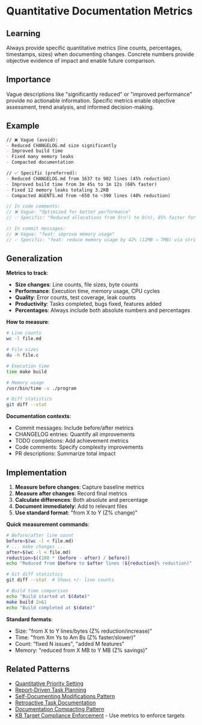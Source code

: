 # Quantitative Documentation Metrics

## Learning
Always provide specific quantitative metrics (line counts, percentages, timestamps, sizes) when documenting changes. Concrete numbers provide objective evidence of impact and enable future comparison.

## Importance
Vague descriptions like "significantly reduced" or "improved performance" provide no actionable information. Specific metrics enable objective assessment, trend analysis, and informed decision-making.

## Example
```markdown
// ❌ Vague (avoid):
- Reduced CHANGELOG.md size significantly
- Improved build time
- Fixed many memory leaks
- Compacted documentation

// ✅ Specific (preferred):
- Reduced CHANGELOG.md from 1637 to 902 lines (45% reduction)
- Improved build time from 3m 45s to 1m 12s (68% faster)
- Fixed 12 memory leaks totaling 3.2KB
- Compacted AGENTS.md from ~650 to ~390 lines (40% reduction)
```

```c
// In code comments:
// ❌ Vague: "Optimized for better performance"
// ✅ Specific: "Reduced allocations from O(n²) to O(n), 85% faster for n>1000"

// In commit messages:
// ❌ Vague: "feat: improve memory usage"
// ✅ Specific: "feat: reduce memory usage by 42% (12MB → 7MB) via string interning"
```

## Generalization
**Metrics to track**:
- **Size changes**: Line counts, file sizes, byte counts
- **Performance**: Execution time, memory usage, CPU cycles
- **Quality**: Error counts, test coverage, leak counts
- **Productivity**: Tasks completed, bugs fixed, features added
- **Percentages**: Always include both absolute numbers and percentages

**How to measure**:
```bash
# Line counts
wc -l file.md

# File sizes
du -h file.c

# Execution time
time make build

# Memory usage
/usr/bin/time -v ./program

# Diff statistics
git diff --stat
```

**Documentation contexts**:
- Commit messages: Include before/after metrics
- CHANGELOG entries: Quantify all improvements
- TODO completions: Add achievement metrics
- Code comments: Specify complexity improvements
- PR descriptions: Summarize total impact

## Implementation
1. **Measure before changes**: Capture baseline metrics
2. **Measure after changes**: Record final metrics
3. **Calculate differences**: Both absolute and percentage
4. **Document immediately**: Add to relevant files
5. **Use standard format**: "from X to Y (Z% change)"

**Quick measurement commands**:
```bash
# Before/after line count
before=$(wc -l < file.md)
# ... make changes ...
after=$(wc -l < file.md)
reduction=$((100 * (before - after) / before))
echo "Reduced from $before to $after lines (${reduction}% reduction)"

# Git diff statistics
git diff --stat  # Shows +/- line counts

# Build time comparison
echo "Build started at $(date)"
make build 2>&1
echo "Build completed at $(date)"
```

**Standard formats**:
- Size: "from X to Y lines/bytes (Z% reduction/increase)"
- Time: "from Xm Ys to Am Bs (Z% faster/slower)"  
- Count: "fixed N issues", "added M features"
- Memory: "reduced from X MB to Y MB (Z% savings)"

## Related Patterns
- [Quantitative Priority Setting](quantitative-priority-setting.md)
- [Report-Driven Task Planning](report-driven-task-planning.md)
- [Self-Documenting Modifications Pattern](self-documenting-modifications-pattern.md)
- [Retroactive Task Documentation](retroactive-task-documentation.md)
- [Documentation Compacting Pattern](documentation-compacting-pattern.md)
- [KB Target Compliance Enforcement](kb-target-compliance-enforcement.md) - Use metrics to enforce targets